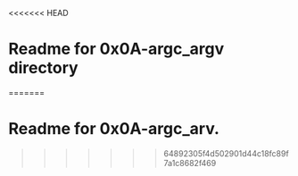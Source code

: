 <<<<<<< HEAD
# Readme for 0x0A-argc_argv directory
=======
# Readme for 0x0A-argc_arv.
>>>>>>> 64892305f4d502901d44c18fc89f7a1c8682f469
